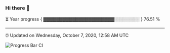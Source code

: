 ### Hi there 👋

⏳ Year progress { ▓▓▓▓▓▓▓▓▓▓▓▓▓▓▓▓▓▓▓▓▓▓░░░░░░░░ } 76.51 %

---

⏰ Updated on Wednesday, October 7, 2020, 12:58 AM UTC

![Progress Bar CI](https://github.com/arthurbuhl/arthurbuhl/workflows/Progress%20Bar%20CI/badge.svg)

